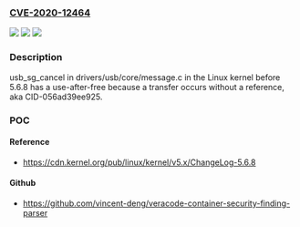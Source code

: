 ### [CVE-2020-12464](https://cve.mitre.org/cgi-bin/cvename.cgi?name=CVE-2020-12464)
![](https://img.shields.io/static/v1?label=Product&message=n%2Fa&color=blue)
![](https://img.shields.io/static/v1?label=Version&message=n%2Fa&color=blue)
![](https://img.shields.io/static/v1?label=Vulnerability&message=n%2Fa&color=brighgreen)

### Description

usb_sg_cancel in drivers/usb/core/message.c in the Linux kernel before 5.6.8 has a use-after-free because a transfer occurs without a reference, aka CID-056ad39ee925.

### POC

#### Reference
- https://cdn.kernel.org/pub/linux/kernel/v5.x/ChangeLog-5.6.8

#### Github
- https://github.com/vincent-deng/veracode-container-security-finding-parser

